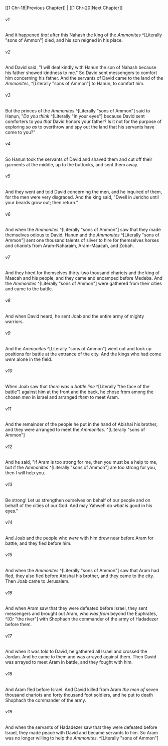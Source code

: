 ﻿---
aliases:
  - 1 Chronicles 19
---

[[1 Chr-18|Previous Chapter]] | [[1 Chr-20|Next Chapter]]

###### v1
And it happened _that_ after this Nahash the king of the _Ammonites_ ^[Literally "sons of Ammon"] died, and his son reigned in his place.

###### v2
And David said, "I will deal kindly with Hanun the son of Nahash because his father showed kindness to me." So David sent messengers to comfort him concerning his father. And the servants of David came to the land of the _Ammonites_, ^[Literally "sons of Ammon"] to Hanun, to comfort him.

###### v3
But the princes of the _Ammonites_ ^[Literally "sons of Ammon"] said to Hanun, "_Do you think_ ^[Literally "In your eyes"] because David sent comforters to you _that_ David honors your father? Is it not for the purpose of exploring _so as_ to overthrow and spy out the land that his servants have come to you?"

###### v4
So Hanun took the servants of David and shaved them and cut off their garments at the middle, up to the buttocks, and sent them away.

###### v5
And they went and told David concerning the men, and he inquired of them, for the men were very disgraced. And the king said, "Dwell in Jericho until your beards grow out; then return."

###### v6
And when the _Ammonites_ ^[Literally "sons of Ammon"] saw that they made themselves odious to David, Hanun and the _Ammonites_ ^[Literally "sons of Ammon"] sent one thousand talents of silver to hire for themselves horses and chariots from Aram-Naharaim, Aram-Maacah, and Zobah.

###### v7
And they hired for themselves thirty-two thousand chariots and the king of Maacah and his people, and they came and encamped before Medeba. And the _Ammonites_ ^[Literally "sons of Ammon"] were gathered from their cities and came to the battle.

###### v8
And when David heard, he sent Joab and the entire army of mighty warriors.

###### v9
And the _Ammonites_ ^[Literally "sons of Ammon"] went out and took up positions for battle at the entrance of the city. And the kings who had come _were_ alone in the field.

###### v10
When Joab saw that _there was_ _a battle line_ ^[Literally "the face of the battle"] against him at the front and the back, he chose from among the chosen _men_ in Israel and arranged _them_ to meet Aram.

###### v11
And the remainder of the people he put in the hand of Abishai his brother, and they were arranged to meet the _Ammonites_. ^[Literally "sons of Ammon"]

###### v12
And he said, "If Aram is too strong for me, then you must be a help to me, but if the _Ammonites_ ^[Literally "sons of Ammon"] are too strong for you, then I will help you.

###### v13
Be strong! Let us strengthen ourselves on behalf of our people and on behalf of the cities of our God. And may Yahweh do _what is_ good in his eyes."

###### v14
And Joab and the people who _were_ with him drew near before Aram for battle, and they fled before him.

###### v15
And when the _Ammonites_ ^[Literally "sons of Ammon"] saw that Aram had fled, they also fled before Abishai his brother, and they came to the city. Then Joab came to Jerusalem.

###### v16
And when Aram saw that they were defeated before Israel, they sent messengers and brought out Aram, who _was from_ beyond the Euphrates, ^[Or "the river"] with Shophach the commander of the army of Hadadezer before them.

###### v17
And when it was told to David, he gathered all Israel and crossed the Jordan. And he came to them and was arrayed against them. Then David was arrayed to meet Aram in battle, and they fought with him.

###### v18
And Aram fled before Israel. And David killed from Aram _the men of_ seven thousand chariots and forty thousand foot soldiers, and he put to death Shophach the commander of the army.

###### v19
And when the servants of Hadadezer saw that they were defeated before Israel, they made peace with David and became servants to him. So Aram was no longer willing to help the _Ammonites_. ^[Literally "sons of Ammon"]